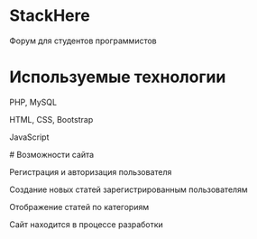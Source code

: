 # StackHere
Форум для студентов программистов
# Используемые технологии
<p>
  <p>PHP, MySQL</p>
   <p>HTML, CSS, Bootstrap</p>
    <p>JavaScript</p>
</p>
# Возможности сайта
<p>
  <p>Регистрация и авторизация пользователя</p>
   <p>Создание новых статей зарегистрированным пользователям</p>
    <p>Отображение статей по категориям</p>
</p>
Сайт находится в процессе разработки
